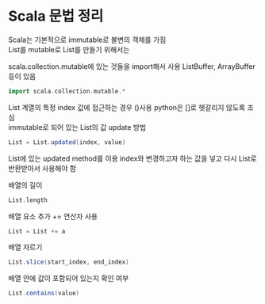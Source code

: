 # Scala 문법 정리
Scala는 기본적으로 immutable로 불변의 객체를 가짐  
List를 mutable로 List를 만들기 위해서는  

scala.collection.mutable에 있는 것들을 import해서 사용
ListBuffer, ArrayBuffer 등이 있음
```scala
import scala.collection.mutable.*
```

List 계열의 특정 index 값에 접근하는 경우 ()사용 python은 []로 헷갈리지 않도록 조심  
immutable로 되어 있는 List의 값 update 방법  
```scala
List = List.updated(index, value)
```
List에 있는 updated method를 이용 index와 변경하고자 하는 값을 넣고 다시 List로 반환받아서 사용해야 함

배열의 길이
```scala
List.length
```

배열 요소 추가 += 연산자 사용
```scala
List = List += a
```

배열 자르기
```scala
List.slice(start_index, end_index)
```

배열 안에 값이 포함되어 있는지 확인 여부
```scala
List.contains(value)
```